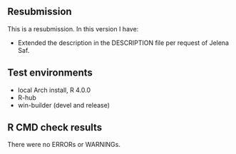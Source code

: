 ## Resubmission
This is a resubmission. In this version I have:

* Extended the description in the DESCRIPTION file per request of Jelena Saf.
  
## Test environments
* local Arch install, R 4.0.0
* R-hub
* win-builder (devel and release)

## R CMD check results
There were no ERRORs or WARNINGs.
